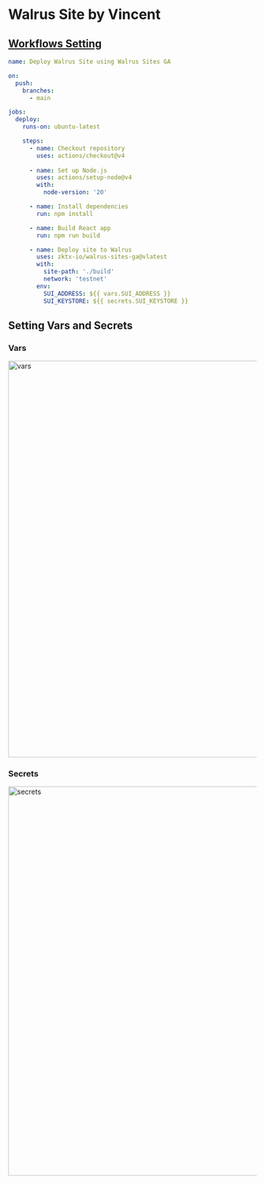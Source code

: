 # Walrus Site by Vincent

## [Workflows Setting](https://github.com/marketplace/actions/walrus-sites-ga)

```yml
name: Deploy Walrus Site using Walrus Sites GA

on:
  push:
    branches:
      - main

jobs:
  deploy:
    runs-on: ubuntu-latest

    steps:
      - name: Checkout repository
        uses: actions/checkout@v4
  
      - name: Set up Node.js
        uses: actions/setup-node@v4
        with:
          node-version: '20'

      - name: Install dependencies
        run: npm install

      - name: Build React app
        run: npm run build

      - name: Deploy site to Walrus
        uses: zktx-io/walrus-sites-ga@vlatest
        with:
          site-path: './build'
          network: 'testnet'
        env:
          SUI_ADDRESS: ${{ vars.SUI_ADDRESS }}
          SUI_KEYSTORE: ${{ secrets.SUI_KEYSTORE }}
```

## Setting Vars and Secrets

### Vars

<img width="805" alt="vars" src="https://github.com/user-attachments/assets/bd04a60a-705d-446a-9349-fb6b33277191">

### Secrets

<img width="790" alt="secrets" src="https://github.com/user-attachments/assets/304f024f-59e7-468a-a4c3-1b3b9cd3d1f4">
